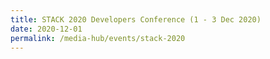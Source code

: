 ```yaml
---
title: STACK 2020 Developers Conference (1 - 3 Dec 2020)
date: 2020-12-01
permalink: /media-hub/events/stack-2020
---
```

